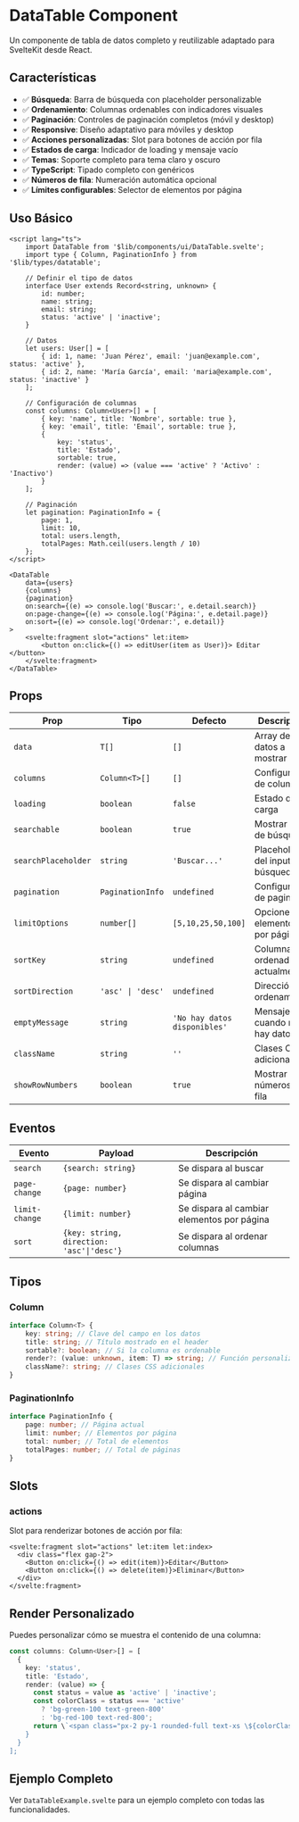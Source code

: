 # DataTable Component

Un componente de tabla de datos completo y reutilizable adaptado para SvelteKit desde React.

## Características

- ✅ **Búsqueda**: Barra de búsqueda con placeholder personalizable
- ✅ **Ordenamiento**: Columnas ordenables con indicadores visuales
- ✅ **Paginación**: Controles de paginación completos (móvil y desktop)
- ✅ **Responsive**: Diseño adaptativo para móviles y desktop
- ✅ **Acciones personalizadas**: Slot para botones de acción por fila
- ✅ **Estados de carga**: Indicador de loading y mensaje vacío
- ✅ **Temas**: Soporte completo para tema claro y oscuro
- ✅ **TypeScript**: Tipado completo con genéricos
- ✅ **Números de fila**: Numeración automática opcional
- ✅ **Límites configurables**: Selector de elementos por página

## Uso Básico

```svelte
<script lang="ts">
	import DataTable from '$lib/components/ui/DataTable.svelte';
	import type { Column, PaginationInfo } from '$lib/types/datatable';

	// Definir el tipo de datos
	interface User extends Record<string, unknown> {
		id: number;
		name: string;
		email: string;
		status: 'active' | 'inactive';
	}

	// Datos
	let users: User[] = [
		{ id: 1, name: 'Juan Pérez', email: 'juan@example.com', status: 'active' },
		{ id: 2, name: 'María García', email: 'maria@example.com', status: 'inactive' }
	];

	// Configuración de columnas
	const columns: Column<User>[] = [
		{ key: 'name', title: 'Nombre', sortable: true },
		{ key: 'email', title: 'Email', sortable: true },
		{
			key: 'status',
			title: 'Estado',
			sortable: true,
			render: (value) => (value === 'active' ? 'Activo' : 'Inactivo')
		}
	];

	// Paginación
	let pagination: PaginationInfo = {
		page: 1,
		limit: 10,
		total: users.length,
		totalPages: Math.ceil(users.length / 10)
	};
</script>

<DataTable
	data={users}
	{columns}
	{pagination}
	on:search={(e) => console.log('Buscar:', e.detail.search)}
	on:page-change={(e) => console.log('Página:', e.detail.page)}
	on:sort={(e) => console.log('Ordenar:', e.detail)}
>
	<svelte:fragment slot="actions" let:item>
		<button on:click={() => editUser(item as User)}> Editar </button>
	</svelte:fragment>
</DataTable>
```

## Props

| Prop                | Tipo              | Defecto                      | Descripción                       |
| ------------------- | ----------------- | ---------------------------- | --------------------------------- |
| `data`              | `T[]`             | `[]`                         | Array de datos a mostrar          |
| `columns`           | `Column<T>[]`     | `[]`                         | Configuración de columnas         |
| `loading`           | `boolean`         | `false`                      | Estado de carga                   |
| `searchable`        | `boolean`         | `true`                       | Mostrar barra de búsqueda         |
| `searchPlaceholder` | `string`          | `'Buscar...'`                | Placeholder del input de búsqueda |
| `pagination`        | `PaginationInfo`  | `undefined`                  | Configuración de paginación       |
| `limitOptions`      | `number[]`        | `[5,10,25,50,100]`           | Opciones de elementos por página  |
| `sortKey`           | `string`          | `undefined`                  | Columna ordenada actualmente      |
| `sortDirection`     | `'asc' \| 'desc'` | `undefined`                  | Dirección del ordenamiento        |
| `emptyMessage`      | `string`          | `'No hay datos disponibles'` | Mensaje cuando no hay datos       |
| `className`         | `string`          | `''`                         | Clases CSS adicionales            |
| `showRowNumbers`    | `boolean`         | `true`                       | Mostrar números de fila           |

## Eventos

| Evento         | Payload                                   | Descripción                                |
| -------------- | ----------------------------------------- | ------------------------------------------ |
| `search`       | `{search: string}`                        | Se dispara al buscar                       |
| `page-change`  | `{page: number}`                          | Se dispara al cambiar página               |
| `limit-change` | `{limit: number}`                         | Se dispara al cambiar elementos por página |
| `sort`         | `{key: string, direction: 'asc'\|'desc'}` | Se dispara al ordenar columnas             |

## Tipos

### Column<T>

```typescript
interface Column<T> {
	key: string; // Clave del campo en los datos
	title: string; // Título mostrado en el header
	sortable?: boolean; // Si la columna es ordenable
	render?: (value: unknown, item: T) => string; // Función personalizada de renderizado
	className?: string; // Clases CSS adicionales
}
```

### PaginationInfo

```typescript
interface PaginationInfo {
	page: number; // Página actual
	limit: number; // Elementos por página
	total: number; // Total de elementos
	totalPages: number; // Total de páginas
}
```

## Slots

### actions

Slot para renderizar botones de acción por fila:

```svelte
<svelte:fragment slot="actions" let:item let:index>
  <div class="flex gap-2">
    <Button on:click={() => edit(item)}>Editar</Button>
    <Button on:click={() => delete(item)}>Eliminar</Button>
  </div>
</svelte:fragment>
```

## Render Personalizado

Puedes personalizar cómo se muestra el contenido de una columna:

```typescript
const columns: Column<User>[] = [
  {
    key: 'status',
    title: 'Estado',
    render: (value) => {
      const status = value as 'active' | 'inactive';
      const colorClass = status === 'active'
        ? 'bg-green-100 text-green-800'
        : 'bg-red-100 text-red-800';
      return \`<span class="px-2 py-1 rounded-full text-xs \${colorClass}">\${status === 'active' ? 'Activo' : 'Inactivo'}</span>\`;
    }
  }
];
```

## Ejemplo Completo

Ver `DataTableExample.svelte` para un ejemplo completo con todas las funcionalidades.
